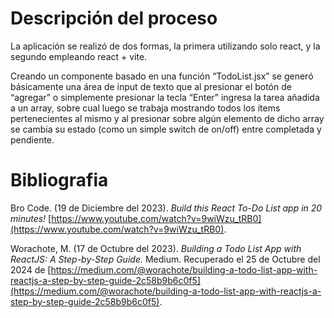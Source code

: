 # Descripción del proceso

La aplicación se realizó de dos formas, la primera utilizando solo react, y la segundo empleando react + vite.

Creando un componente basado en una función “TodoList.jsx” se generó básicamente una área de input de texto que al presionar el botón de “agregar” o simplemente presionar la tecla “Enter” ingresa la tarea añadida a un array, sobre cual luego se trabaja mostrando todos los ítems pertenecientes al mismo y al presionar sobre algún elemento de dicho array se cambia su estado (como un simple switch de on/off) entre completada y pendiente.

# Bibliografia

Bro Code. (19 de Diciembre del 2023). <i>Build this React To-Do List app in 20 minutes!</i> [https://www.youtube.com/watch?v=9wiWzu_tRB0](https://www.youtube.com/watch?v=9wiWzu_tRB0).

Worachote, M. (17 de Octubre del 2023).<i> Building a Todo List App with ReactJS: A Step-by-Step Guide.</i> Medium. Recuperado el 25 de Octubre del 2024 de 
 [https://medium.com/@worachote/building-a-todo-list-app-with-reactjs-a-step-by-step-guide-2c58b9b6c0f5](https://medium.com/@worachote/building-a-todo-list-app-with-reactjs-a-step-by-step-guide-2c58b9b6c0f5).
